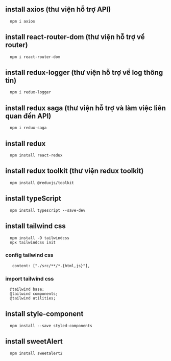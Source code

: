 ## install axios (thư viện hỗ trợ API)
```
  npm i axios
```
## install react-router-dom (thư viện hỗ trợ về router)
```
  npm i react-router-dom
```
## install redux-logger (thư viện hỗ trợ về log thông tin)

```
  npm i redux-logger
```
## install redux saga (thư viện hỗ trợ và làm việc liên quan đến API)
```
  npm i redux-saga
```
## install redux 
```
  npm install react-redux
```
## install redux toolkit (thư viện redux toolkit)

```
  npm install @reduxjs/toolkit
```
## install typeScript

```
  npm install typescript --save-dev
```

## install tailwind css
```
  npm install -D tailwindcss
  npx tailwindcss init
```
### config tailwind css
```
   content: ["./src/**/*.{html,js}"],
```
### import tailwind css
```
  @tailwind base;
  @tailwind components;
  @tailwind utilities;
```
## install style-component
```
  npm install --save styled-components
```
## install sweetAlert

```
  npm install sweetalert2
```